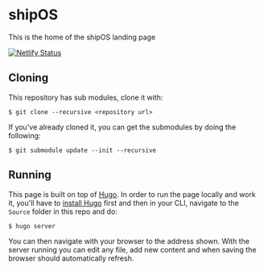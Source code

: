 # shipOS

This is the home of the shipOS landing page

[![Netlify Status](https://api.netlify.com/api/v1/badges/4e5f76c7-c43c-4ea6-bedf-1ad4cd3aea3d/deploy-status)](https://app.netlify.com/sites/shipos/deploys)


## Cloning

This repository has sub modules, clone it with:

```shell
$ git clone --recursive <repository url>
```

If you've already cloned it, you can get the submodules by doing the following:

```shell
$ git submodule update --init --recursive
```

## Running

This page is built on top of [Hugo](http://gohugo.io/).
In order to run the page locally and work it, you'll have to [install Hugo](https://gohugo.io/getting-started/installing/)
first and then in your CLI, navigate to the `Source` folder in this repo and
do:

```shell
$ hugo server
```

You can then navigate with your browser to the address shown.
With the server running you can edit any file, add new content and
when saving the browser should automatically refresh.
